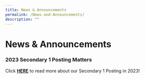 ```yaml
---
title: News & Announcements
permalink: /News-and-Announcements/
description: ""
---
```

# News & Announcements

### 2023 Secondary 1 Posting Matters

Click [<b>HERE</b>](/parents/Sec-One-2023-Posting-Matters/Sec-One-2023-Posting-Matters/) to read more about our Secondary 1 Posting in 2023!